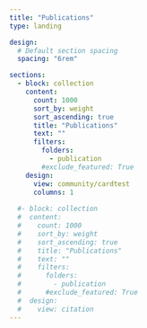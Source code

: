 ```yaml
---
title: "Publications"
type: landing

design:
  # Default section spacing
  spacing: "6rem"

sections:
  - block: collection
    content:
      count: 1000
      sort_by: weight
      sort_ascending: true
      title: "Publications"
      text: ""
      filters:
        folders:
          - publication
        #exclude_featured: True
    design:
      view: community/cardtest
      columns: 1
    
  #- block: collection
  #  content:
  #    count: 1000
  #    sort_by: weight
  #    sort_ascending: true
  #    title: "Publications"
  #    text: ""
  #    filters:
  #      folders:
  #        - publication
  #      #exclude_featured: True
  #  design:
  #    view: citation
---
```

